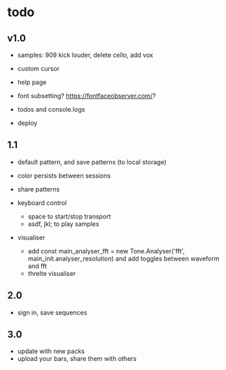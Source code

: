 # todo

## v1.0

- samples: 909 kick louder, delete cello, add vox

- custom cursor

- help page

- font subsetting? https://fontfaceobserver.com/?

- todos and console.logs

- deploy

## 1.1

- default pattern, and save patterns (to local storage)

- color persists between sessions

- share patterns

- keyboard control

  - space to start/stop transport
  - asdf, jkl; to play samples

- visualiser
  - add const main_analyser_fft = new Tone.Analyser('fft', main_init.analyser_resolution) and add toggles between waveform and fft
  - threlte visualiser

## 2.0

- sign in, save sequences

## 3.0

- update with new packs
- upload your bars, share them with others
